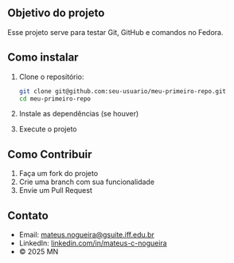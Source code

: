## Objetivo do projeto

Esse projeto serve para testar Git, GitHub e comandos no Fedora.

## Como instalar

1. Clone o repositório:
   ```bash
   git clone git@github.com:seu-usuario/meu-primeiro-repo.git
   cd meu-primeiro-repo

2. Instale as dependências (se houver)

3. Execute o projeto

## Como Contribuir

1. Faça um fork do projeto
2. Crie uma branch com sua funcionalidade
3. Envie um Pull Request

## Contato

- Email: mateus.nogueira@gsuite.iff.edu.br 
- LinkedIn: [linkedin.com/in/mateus-c-nogueira](https://www.linkedin.com/in/mateus-c-nogueira/)  
- © 2025 MN